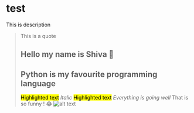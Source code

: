 #  test
This is description
> This is a quote
> ## Hello my name is Shiva 👋
> ## Python is my favourite programming language 
> <mark style="background-color: #FFFF00">Highlighted text</mark>
> _Italic_
> <mark style="background-color: #FFFF00">Highlighted text</mark>
> *Everything is going well*
That is so funny ! :joy:
![alt text](https://www.google.com/imgres?imgurl=https%3A%2F%2Fquotefancy.com%2Fmedia%2Fwallpaper%2F3840x2160%2F1700728-Linus-Torvalds-Quote-Talk-is-cheap-Show-me-the-code.jpg&imgrefurl=https%3A%2F%2Fquotefancy.com%2Fprogramming-quotes&tbnid=fXzpYylO3StheM&vet=12ahUKEwj6gY2C2sL3AhXDoukKHYWxDVsQMygBegUIARDYAQ..i&docid=Y2lrYvBtaYqQ7M&w=3840&h=2160&q=coding%20quotes&ved=2ahUKEwj6gY2C2sL3AhXDoukKHYWxDVsQMygBegUIARDYAQ)


